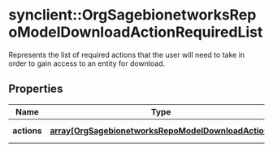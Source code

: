 # synclient::OrgSagebionetworksRepoModelDownloadActionRequiredList

Represents the list of required actions that the user will need to take in order to gain access to an entity for download.

## Properties
Name | Type | Description | Notes
------------ | ------------- | ------------- | -------------
**actions** | [**array[OrgSagebionetworksRepoModelDownloadAction]**](org.sagebionetworks.repo.model.download.Action.md) | The list of actions | [optional] 


